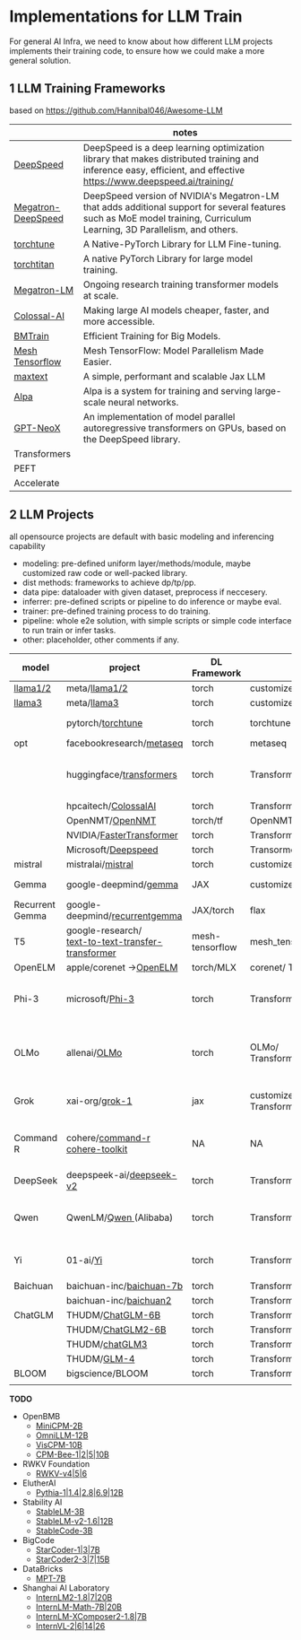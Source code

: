 # Implementations for LLM Train

For general AI Infra, we need to know about how different LLM projects implements their training code, to ensure how we could make a more general solution.

## 1 LLM Training Frameworks

based on  https://github.com/Hannibal046/Awesome-LLM

|                                                                    | notes                                                                                                                                                                    |
| ------------------------------------------------------------------ | ------------------------------------------------------------------------------------------------------------------------------------------------------------------------ |
| [DeepSpeed](https://github.com/microsoft/DeepSpeed)                   | DeepSpeed is a deep learning optimization library that makes distributed training and inference easy, efficient, and effective<br />https://www.deepspeed.ai/training/   |
| [Megatron-DeepSpeed](https://github.com/microsoft/Megatron-DeepSpeed) | DeepSpeed version of NVIDIA's Megatron-LM that adds additional support for several features such as MoE model training, Curriculum Learning, 3D Parallelism, and others. |
| [torchtune](https://github.com/pytorch/torchtune)                     | A Native-PyTorch Library for LLM Fine-tuning.                                                                                                                            |
| [torchtitan](https://github.com/pytorch/torchtitan)                   | A native PyTorch Library for large model training.                                                                                                                       |
| [Megatron-LM](https://github.com/NVIDIA/Megatron-LM)                  | Ongoing research training transformer models at scale.                                                                                                                   |
| [Colossal-AI](https://github.com/hpcaitech/ColossalAI)                | Making large AI models cheaper, faster, and more accessible.                                                                                                             |
| [BMTrain](https://github.com/OpenBMB/BMTrain)                         | Efficient Training for Big Models.                                                                                                                                       |
| [Mesh Tensorflow](https://github.com/tensorflow/mesh)                 | Mesh TensorFlow: Model Parallelism Made Easier.                                                                                                                          |
| [maxtext](https://github.com/google/maxtext)                          | A simple, performant and scalable Jax LLM                                                                                                                                |
| [Alpa](https://alpa.ai/index.html)                                    | Alpa is a system for training and serving large-scale neural networks.                                                                                                   |
| [GPT-NeoX](https://github.com/EleutherAI/gpt-neox)                    | An implementation of model parallel autoregressive transformers on GPUs, based on the DeepSpeed library.                                                                 |
| Transformers                                                       |                                                                                                                                                                          |
| PEFT                                                               |                                                                                                                                                                          |
| Accelerate                                                         |                                                                                                                                                                          |

## 2 LLM Projects

all opensource projects are default with basic modeling and inferencing capability

- modeling: pre-defined uniform layer/methods/module, maybe customized raw code or well-packed library.
- dist methods: frameworks to achieve dp/tp/pp.
- data pipe: dataloader with given dataset, preprocess if neccesery.
- inferrer: pre-defined scripts or pipeline to do inference or maybe eval.
- trainer: pre-defined training process to do training.
- pipeline: whole e2e solution, with simple scripts or simple code interface to run train or infer tasks.
- other: placeholder, other comments if any.

| model                                        | project                                                                                                                                                                                            | DL Framework    | modeling                      | distributed framework                                             | data pipe                                          | inferrer                                 | trainer                                      | pipeline                                     | other                                                           |
| -------------------------------------------- | -------------------------------------------------------------------------------------------------------------------------------------------------------------------------------------------------- | --------------- | ----------------------------- | ----------------------------------------------------------------- | -------------------------------------------------- | ---------------------------------------- | -------------------------------------------- | -------------------------------------------- | --------------------------------------------------------------- |
| [llama1/2](https://github.com/meta-llama/llama) | meta/[llama1/2](https://github.com/meta-llama/llama)                                                                                                                                                  | torch           | customized                    | fairscale                                                         | NA                                                 | customized                               | NA                                           | NA                                           | infer only                                                      |
| [llama3](https://github.com/meta-llama/llama3)  | meta/[llama3](https://github.com/meta-llama/llama3)                                                                                                                                                   | torch           | customized                    | fairscale                                                         | NA                                                 | customized                               | NA                                           | NA                                           | infer only                                                      |
|                                              | pytorch/[torchtune](https://github.com/pytorch/torchtune/tree/main?tab=readme-ov-file#llama3)                                                                                                         | torch           | torchtune                     | torch.FSDP                                                        | torchtune                                          | torchtune                                | torchtune                                    | torchtune recipe                             |                                                                 |
| opt                                          | facebookresearch/[metaseq](https://github.com/facebookresearch/metaseq)                                                                                                                               | torch           | metaseq                       | metaseq                                                           | customized                                         | metaseq                                  | metaseq                                      | metaseq                                      |                                                                 |
|                                              | huggingface/[transformers](https://github.com/huggingface/transformers/)                                                                                                                              | torch           | Transformers                  | accelerate(hf)/<br />deepspeed/<br />torch.FSDP/<br />Megatron-LM | datasets (hf)                                      | transformers                             | transformers                                 | transformers                                 |                                                                 |
|                                              | hpcaitech/[ColossalAI](https://github.com/hpcaitech/ColossalAI#OPT)                                                                                                                                   | torch           | Transformers                  | colossalai                                                        | datasets (hf)                                      | colossalai                               | colossalai                                   | colossalai                                   |                                                                 |
|                                              | OpenNMT/[OpenNMT](https://github.com/OpenNMT/OpenNMT-py)                                                                                                                                              | torch/tf        | OpenNMT                       | OpenNMT                                                           | OpenNMT                                            | OpenNMT                                  | OpenNMT                                      | OpenNMT                                      |                                                                 |
|                                              | NVIDIA/[FasterTransformer](https://github.com/NVIDIA/FasterTransformer/tree/main/examples/pytorch/gpt)                                                                                                | torch           | Transformers/ customized      | FasterTransformer                                                 | NA                                                 | customized                               | NA                                           | NA                                           | infer only                                                      |
|                                              | Microsoft/[Deepspeed](https://github.com/microsoft/DeepSpeedExamples/tree/master/applications/DeepSpeed-Chat)                                                                                         | torch           | Transormers                   | deepspeed                                                         | torch                                              | customized                               | customized                                   | NA                                           |                                                                 |
| mistral                                      | mistralai/[mistral](https://github.com/mistralai/mistral-finetune)                                                                                                                                    | torch           | customized                    | torch.FSDP                                                        | customized                                         | customized                               | customized                                   | NA                                           |                                                                 |
| Gemma                                        | google-deepmind/[gemma](https://github.com/google-deepmind/gemma)                                                                                                                                     | JAX             | customized                    | NA                                                                | NA                                                 | customized                               | NA                                           | NA                                           | customized jax project                                          |
| Recurrent Gemma                              | google-deepmind/[recurrentgemma](https://github.com/google-deepmind/recurrentgemma)                                                                                                                   | JAX/torch       | flax                          | NA                                                                | tensorflow_datasets                                | customized                               | customized                                   | NA                                           | finetune with jax only                                          |
| T5                                           | google-research/<br />[text-to-text-transfer-transformer](https://github.com/google-research/text-to-text-transfer-transformer)                                                                       | mesh-tensorflow | mesh_tensorflow[transformers] | tf.dist                                                           | tensorflow_datasets                                | customized                               | customized                                   | NA                                           |                                                                 |
| OpenELM                                      | apple/corenet ->[OpenELM](https://github.com/apple/corenet/tree/main/mlx_examples/open_elm)                                                                                                           | torch/MLX       | corenet/ Transformers         | deepspeed/ torch.FSDP                                             | [corenet](https://github.com/apple/corenet)           | [corenet](https://github.com/apple/corenet) | [corenet](https://github.com/apple/corenet)     | [corenet](https://github.com/apple/corenet)     | apple specific                                                  |
| Phi-3                                        | microsoft/[Phi-3](https://github.com/microsoft/Phi-3CookBook)                                                                                                                                         | torch           | Transformers/ flash_attn      | accelerate                                                        | datasets                                           | transormers                              | [tri](https://github.com/huggingface/trl) (hf) | [tri](https://github.com/huggingface/trl) (hf) | deeply based on<br />huggingface pkgs                           |
| OLMo                                         | allenai/[OLMo](https://github.com/allenai/OLMo)                                                                                                                                                       | torch           | OLMo/<br />Transformers       | torch.FSDP/ DDP                                                   | OLMo                                               | OLMo                                     | OLMo                                         | OLMo                                         | self-defined training<br />process; <br />hf-model convertable; |
| Grok                                         | xai-org/[grok-1](https://github.com/xai-org/grok-1)                                                                                                                                                   | jax             | customized/<br />Transformers | jax                                                               | customized                                         | customized                               | customized                                   | NA                                           | custom process<br />based on jax                                |
| Command R                                    | cohere/[command-r](https://docs.cohere.com/docs/chat-starting-the-training) <br />[cohere-toolkit](https://github.com/cohere-ai/cohere-toolkit?tab=readme-ov-file#how-to-add-your-own-model-deployment) | NA              | NA                            | NA                                                                | NA                                                 | NA<br />cohere-toolkit                   | NA                                           | NA<br />cohere-toolkit                       | website online training<br />offline inference only            |
| DeepSeek                                     | deepspeek-ai/[deepseek-v2](https://github.com/deepseek-ai/DeepSeek-V2)                                                                                                                                | torch           | Transformers                  | NA                                                                | NA                                                 | NA                                       | NA                                           | NA                                           | hf model only                                                   |
| Qwen                                         | QwenLM/[Qwen ](https://github.com/QwenLM/Qwen)(Alibaba)                                                                                                                                               | torch           | Transformers/ PEFT            | transformers.deepspeed                                            | customized                                         | transformers                             | transformers                                 | transformers                                 | deeply based on<br />huggingface pkgs                          |
| Yi                                           | 01-ai/[Yi](https://github.com/01-ai/Yi/)                                                                                                                                                              | torch           | Transformers                  | deepspeed                                                         | datasets (hf)/<br />torch.data / <br />customized | customized                               | customed                                     | NA                                           |                                                                 |
| Baichuan                                     | baichuan-inc/[baichuan-7b](https://github.com/baichuan-inc/Baichuan-7B)                                                                                                                               | torch           | Transformers/ xformers        | deepspeed                                                         | customized                                         | customized                               | deepspeed                                    | NA                                           |                                                                 |
|                                              | baichuan-inc/[baichuan2](https://github.com/baichuan-inc/Baichuan2)                                                                                                                                   | torch           | Transformers/ xformers        | deepspeed                                                         | customized                                         | customized                               | transformers                                 | NA                                           |                                                                 |
| ChatGLM                                      | THUDM/[ChatGLM-6B](https://github.com/THUDM/ChatGLM-6B)                                                                                                                                               | torch           | Transformers                  | deepspeed                                                         | datasets                                           | customized                               | Transformers/customized                      | NA                                           |                                                                 |
|                                              | THUDM/[ChatGLM2-6B](https://github.com/THUDM/ChatGLM2-6B)                                                                                                                                             | torch           | Transformers                  | deepspeed                                                         | datasets                                           | customized                               | Transformers/customized                      | NA                                           |                                                                 |
|                                              | THUDM/[chatGLM3](https://github.com/THUDM/ChatGLM3)                                                                                                                                                   | torch           | Transformers                  | deepspeed                                                         | customized                                         | customized                               | Transformers/PEFT                            | NA                                           |                                                                 |
|                                              | THUDM/[GLM-4](https://github.com/THUDM/GLM-4)                                                                                                                                                         | torch           | Transformers                  | deepspeed                                                         | customized                                         | customized                               | Transformers/PEFT                            | NA                                           |                                                                 |
| BLOOM                                        | bigscience/BLOOM                                                                                                                                                                                   | torch           | Transformers                  | accelerate                                                        | datasets (hf)                                      | Transformers                             | Transformers                                 | Transformers                                 | hf project                                                      |
|                                              |                                                                                                                                                                                                    |                 |                               |                                                                   |                                                    |                                          |                                              |                                              |                                                                 |



**TODO**

- OpenBMB
  - [MiniCPM-2B](https://huggingface.co/collections/openbmb/minicpm-2b-65d48bf958302b9fd25b698f)
  - [OmniLLM-12B](https://huggingface.co/openbmb/OmniLMM-12B)
  - [VisCPM-10B](https://huggingface.co/openbmb/VisCPM-Chat)
  - [CPM-Bee-1|2|5|10B](https://huggingface.co/collections/openbmb/cpm-bee-65d491cc84fc93350d789361)
- RWKV Foundation
  - [RWKV-v4|5|6](https://huggingface.co/RWKV)
- ElutherAI
  - [Pythia-1|1.4|2.8|6.9|12B](https://github.com/EleutherAI/pythia)
- Stability AI
  - [StableLM-3B](https://huggingface.co/collections/stabilityai/stable-lm-650852cfd55dd4e15cdcb30a)
  - [StableLM-v2-1.6|12B](https://huggingface.co/collections/stabilityai/stable-lm-650852cfd55dd4e15cdcb30a)
  - [StableCode-3B](https://huggingface.co/collections/stabilityai/stable-code-64f9dfb4ebc8a1be0a3f7650)
- BigCode
  - [StarCoder-1|3|7B](https://huggingface.co/collections/bigcode/%E2%AD%90-starcoder-64f9bd5740eb5daaeb81dbec)
  - [StarCoder2-3|7|15B](https://huggingface.co/collections/bigcode/starcoder2-65de6da6e87db3383572be1a)
- DataBricks
  - [MPT-7B](https://www.databricks.com/blog/mpt-7b)
- Shanghai AI Laboratory
  - [InternLM2-1.8|7|20B](https://huggingface.co/collections/internlm/internlm2-65b0ce04970888799707893c)
  - [InternLM-Math-7B|20B](https://huggingface.co/collections/internlm/internlm2-math-65b0ce88bf7d3327d0a5ad9f)
  - [InternLM-XComposer2-1.8|7B](https://huggingface.co/collections/internlm/internlm-xcomposer2-65b3706bf5d76208998e7477)
  - [InternVL-2|6|14|26](https://huggingface.co/collections/OpenGVLab/internvl-65b92d6be81c86166ca0dde4)
